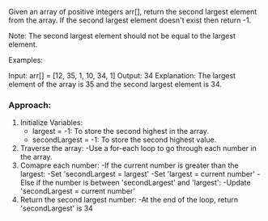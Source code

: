 Given an array of positive integers arr[], return the second largest element from the array. If the second largest element doesn't exist then return -1.

Note: The second largest element should not be equal to the largest element.

Examples:

Input: arr[] = [12, 35, 1, 10, 34, 1]
Output: 34
Explanation: The largest element of the array is 35 and the second largest element is 34.

### Approach:

1. Initialize Variables: 
   - largest = -1: To store the second highest in the array.
   - secondLargest = -1: To store the second highest value.
2. Traverse the array:
   -Use a for-each loop to go through each number in the array.
3. Comapre each number:
   -If the current number is greater than the largest:
   -Set 'secondLargest = largest'
   -Set 'largest = current number'
   -Else if the number is between 'secondLargest' and 'largest':
   -Update 'secondLargest = current number'
4. Return the second largest number:
   -At the end of the loop, return 'secondLargest' is 34
